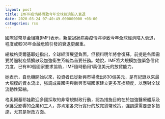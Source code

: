 ```yaml
---
layout: post
title: IMF料疫情將導致今年全球經濟陷入衰退
date: 2020-03-24 07:40:49.000000000 +08:00
categories: rss
---
```


國際貨幣基金組織(IMF)表示，新型冠狀病毒疫情將導致今年全球經濟陷入衰退，程度或較08年金融危險引發的衰退更嚴重。

總裁格奧爾基耶娃指出，全球經濟展望負面，但預料明年將會復蘇，前提是各國需要將遏制疫情擴散及加強衛生系統為首要任務。她說，IMF將大規模加強緊急信貸力度，已有80個國家要求協助，IMF隨時動用1萬億美元的放貸能力。

她表示，自危機開始以來，投資者已從新興市場撤出830億美元，是有紀錄以來最大規模的資本流出，強調成員國需與新興市場國家建立更多互換額度，以應對全球流動性緊縮。

格奧爾基耶娃歡迎多國採取的非常規財政行動，認為措施目的在於加強醫療體系及保護受影響的企業和工人，亦肯定各央行實行的放寬貨幣政策，強調還需要更多措施，尤其是財政方面。
